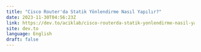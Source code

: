 ```yaml
---
title: "Cisco Router'da Statik Yönlendirme Nasıl Yapılır?"
date: 2023-11-30T04:56:23Z
link: https://dev.to/aciklab/cisco-routerda-statik-yonlendirme-nasil-yapilir-4kj9?utm_medium=RSS&utm_source=news.12bit.vn
site: dev.to
language: English
draft: false
---
```

